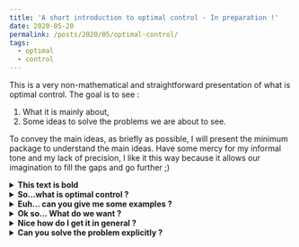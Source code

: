 ```yaml
---
title: 'A short introduction to optimal control - In preparation !'
date: 2020-05-20
permalink: /posts/2020/05/optimal-control/
tags:
  - optimal
  - control
---
```

This is a very non-mathematical and straightforward presentation of what is optimal control. The goal is to see :
1. What it is mainly about,
2. Some ideas to solve the problems we are about to see. 

To convey the main ideas, as briefly as possible, I will present the minimum package to understand the main ideas. Have some mercy for my informal tone and my lack of precision, I like it this way because it allows our imagination to fill the gaps and go further ;)

<details>
  <summary>  <b>This text is bold</b></summary>
  
  ## Heading
  1. A numbered
  2. list
     * With some
     * Sub bullets
</details>

<details>
  <summary> <b>So...what is optimal control ?</b></summary>
  
Okay let's give a short answer : *You have a thing/system which is moving with time and over which you have a control. Your goal is then to choose the best control in order to minimize a cost*. In general you have **3 features** that you monitor : 
- **A state of a system**, denoted $X$,
- **A control** $\alpha$ over $X$,
- **A Loss criterion** $J$ that you want to minimize.

Your goal is simple : you want to find the best control $\alpha$ over $X$ so that you minimize your cost $J$. So classically we first define a model other the system :  
\\[ X_t = x + \int_0^t b(s, X_s, \alpha_s)ds, \qquad t \in [0, T], \label{eq:dynamic} \\]
where $b$ is a given model. And a loss criterion that we want to minimize
\\[J(t,x,\alpha) = \int_t^T f(X_s, \alpha_s)ds + g(X_T).\\]
The number $J(t,x,\alpha)$ is to be interpreted as *the total ammount you will pay if, on $[t,T]$, you implement the strategy $\alpha$ when your state start at $X_t=x$*. To sum up, what you have to do is simple 
1. Define a **model** of your system, ie : $(t, x,\alpha) \mapsto b(t, x,\alpha)$,
2. Define a **loss criterion** $(t,x,\alpha) \mapsto J(t,x,\alpha)$,
3. **Solve the minimization** problem $ V(t,x)= \inf_{\alpha} J(t,x,\alpha)$.

Note here the introduction of a new function : the **value function** $V$. Basically, $V(t,x)$ tells you how much you are going to pay if, starting from $x$ at time $T$, you apply until the end an optimal strategy $\alpha^\star$ (we like to put stars on things that are optimal : $\alpha^\star$ denotes an optimal strategy, so that $V(t,x)=J(t,x,\alpha^\star)$). 
</details>

<details>
  <summary>  <b>Euh... can you give me some examples ?</b></summary>
__First a toy example : An eagle an a bird__ 

Assume you are an eagle. You are hungry. You want to eat. So you are seeking a prey to get close to. Here your **state** is your position in space $X \in \mathbb{R}^3$. Your **control** $\alpha$ is your speed, so **the model of your system** is $\frac{d X_t}{dt} = \alpha_t$ with $x$ being your initial position. Or as we prefer to write 
\\[X_t = x + \int_0^t \alpha_s ds. \\]
Sundenly a moving prey appears, its position is $P_t$. Now here is the thing. You want to get close to this beautiful prey, but it is costly for you to go fast, so you decide that your **loss criterion** to minimize will be something like 
\\[\int_0^T \left(\lambda(X_t - P_t)^2 + N\alpha_t^2 \right) dt + X_T^2,\\] 
where $\lambda$ and $N$ are given constants. As you can see, the bigger $\lambda$ is, the more you want to get close to your prey (you *penalize* the fact of being far from it); the bigger $N$ is, the more it costs you to go fast. That's it ! We have defined a **model**, **loss criterion** and the only things that remains to do is to **solve the minimization** problem ! (See below)

__Another example closer to the real world : Controlling a battery linked to a solar panel and a grid__ 

Assume you have a solar panel above your home. This solar panel is linked to a battery that you can charge or discharge. Everyday you need some electricity that you can either get from your electrical outlet or from your battery (that you hope is charged when you need it). So we have the following situation : 

<img src="https://enzoMiller.github.io/images/control_battery.jpg" width="400">

Of course every month you pay the electricity you get from the electrical outlet. So your goal is to minimize your bill at the end of the month thanks to to your *solar panel & battery*. So Here we have :
- **A system (the battery)** whose state $X$ is the ammount of electricity inside it,
- **A control** $\alpha$ over the quantity of electricity $X$ (you can charge or discharge the battery),
- **A loss criterion** $J$ that we define the bill at the end of the month.
Okay let's be more precise now.  As a simple first appraoch to the problem (for a more sophisticated model you can check this [post](https://enzomiller.github.io/posts/2020/06/stochastic-control-storage-deep-learning/)) we could propose for the **model**:
\\[ dX_t = \alpha_t dt, \qquad X_t \in [0, B_{max}], \alpha_t \in [-1, 1] .\\]
Here $X$ is the ammount of energy inside your battery (unit $J$) and $\alpha$ is the ammount of energy per unit of time you are putting into the battery ($\alpha>0$ : you are charging the battery, $\alpha<0$ you are discharging it).

If you're intersted to see a real implementation of this kind of stuff with neural nets and amore realistic model you can go [there](https://enzomiller.github.io/posts/2020/06/stochastic-control-storage-deep-learning/) ! 
</details>

<details>
  <summary>  <b>Ok so... What do we want ?</b></summary>
Basically 2 things : you want the optimal control $\alpha^*$ and the price you're going to pay (i.e. the value fonction $(t,x) \mapsto V(t,x)$.)

</details>

<details>
  <summary>  <b>Nice how do I get it in general ?</b></summary>
</details>

<details>
  <summary>  <b>Can you solve the problem explicitly ?</b></summary>
Usually no, in generak we don't have any explicit formulas for the optimal control $\alpha^*$ or the value $(t,x) \mapsto V(t,x)$ of the problem. But in some cases we do have explicit formulas ! The most classical one is the linear quadratic case where the **model** is of the form : 
\\[ d X_t = (A X_t + B X_t) dt. \\]
and the **cost criterion**  : 
\\[J(t,x,\alpha) = \int_t^T Q X_s^2 + N \alpha_s^2 ds + P X_T^2, \\]
were $A,B,Q,N$ could be real numbers, matrices, [linear operator](https://mathworld.wolfram.com/LinearOperator.html), etc.
As you may have noticed the **eagle & bird** problem has this kind of structure, so let's solve it !

</details>

